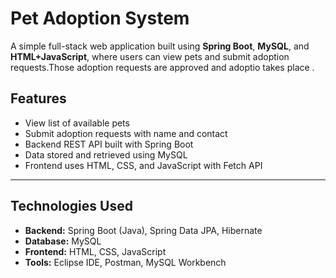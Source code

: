 #  Pet Adoption System

A simple full-stack web application built using **Spring Boot**, **MySQL**, and **HTML+JavaScript**, where users can view pets and submit adoption requests.Those adoption requests are approved and adoptio takes place .



## Features

- View list of available pets
- Submit adoption requests with name and contact
- Backend REST API built with Spring Boot
- Data stored and retrieved using MySQL
- Frontend uses HTML, CSS, and JavaScript with Fetch API

---

##  Technologies Used

- **Backend:** Spring Boot (Java), Spring Data JPA, Hibernate
- **Database:** MySQL
- **Frontend:** HTML, CSS, JavaScript
- **Tools:** Eclipse IDE, Postman, MySQL Workbench
